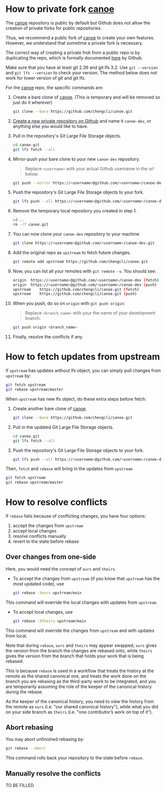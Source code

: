 # How to private fork [canoe](https://github.com/chengcli/canoe)
The [canoe](https://github.com/chengcli/canoe) repository is public by default
but Github does not allow the creation of private forks for public repositories.

Thus, we recommend a public fork of [canoe](https://github.com/chengcli/canoe)
to create your own features. However, we understand that sometime a private fork is necessary.

The correct way of creating a private frok from a public repo is by duplicating the repo,
which is formally documented [here](https://help.github.com/articles/duplicating-a-repository/) by Github.

Make sure that you have at least git 2.39 and git lfs 3.2.
Use `git --version` and `git lfs --version` to check your version. The method below does
not work for lower version of git and git lfs.

For the [canoe](https://github.com/chengcli/canoe) repo, the specific commands are:

 1. Create a bare clone of [canoe](https://github.com/chengcli/canoe).
    (This is temporary and will be removed so just do it wherever)
    ```bash
    git clone --bare https://github.com/chengcli/canoe.git
    ```

 1. [Create a new private repository on Github](https://help.github.com/articles/creating-a-new-repository/)
    and name it `canoe-dev`, or anything else you would like to have.

 1. Pull in the repository's Git Large File Storage objects.
    ```bash
    cd canoe.git
    git lfs fetch --all
    ```

 1. Mirror-push your bare clone to your new `canoe-dev` repository.
    > Replace `<username>` with your actual Github username in the url below.

    ```bash
    git push --mirror https://<username>@github.com/<username>/canoe-dev.git
    ```

 1. Push the repository's Git Large File Storage objects to your fork.
    ```bash
    git lfs push --all https://<username>@github.com/<username>/canoe-dev.git
    ```

 1. Remove the temporary local repository you created in step 1.
    ```bash
    cd ..
    rm -rf canoe.git
    ```

 1. You can now clone your `canoe-dev` repository to your machine
    ```bash
    git clone https://<username>@github.com/<username>/canoe-dev.git
    ```

 1. Add the original repo as `upstream` to fetch future changes.
    ```bash
    git remote add upstream https://github.com/chengcli/canoe.git
    ```

 1. Now, you can list all your remotes with `git remote -v`. You should see:
    ```bash
    origin	https://<username>@github.com/<username>/canoe-dev (fetch)
    origin	https://<username>@github.com/<username>/canoe-dev (push)
    upstream	https://github.com/chengcli/canoe.git (fetch)
    upstream	https://github.com/chengcli/canoe.git (push)
    ```

 1. When you push, do so on `origin` with `git push origin`:
    > Replace `<branch_naem>` with your the name of your development branch.
    ```bash
    git push origin <branch_name>
    ```

 1. Finally, resolve the conflicts if any.

# How to fetch updates from upstream

If `upstream` has updates without lfs object, you can simply pull changes
from `upstream` by:
```bash
git fetch upstream
git rebase upstream/master
```
When `upstream` has new lfs object, do these extra steps before fetch:

 1. Create another bare clone of [canoe](https://github.com/chengcli/canoe).
     ```bash
     git clone --bare https://github.com/chengcli/canoe.git
     ```

 1. Pull in the updated Git Large File Storage objects.
    ```bash
    cd canoe.git
    git lfs fetch --all
    ```

 1. Push the repository's Git Large File Storage objects to your fork.
    ```bash
    git lfs push --all https://<username>@github.com/<username>/canoe-dev.git
    ```
Then, `fetch` and `rebase` will bring in the updates from `upstream`
```bash
git fetch upstream
git rebase upstream/master
```

# How to resolve conflicts
If `rebase` fails because of conflicting changes, you have four options:
 1. accept the changes from `upstream`
 1. accept local changes
 1. resolve conflicts manually
 1. revert to the state before rebase

## Over changes from one-side
Here, you would need the concept of `ours` and `theirs`.

- To accept the changes from `upstream` (if you know that `upstream` has the most updated code), use
  ```bash
  git rebase -Xours upstream/main
  ```
This command will override the local changes with updates from `upstream`.

- To accept local changes, use
  ```bash
  git rebase -Xtheirs upstream/main
  ```
This command will override the changes from `upstream` and with updates from local.

Note that during `rebase`, `ours` and `theirs` may appear swapped;
`ours` gives the version from the branch the changes are rebased onto, while
`theirs` gives the version from the branch that holds your work that is being rebased.

This is because `rebase` is used in a workflow that treats the history at the remote as the shared canonical one,
and treats the work done on the branch you are rebasing as the third-party work to be integrated,
and you are temporarily assuming the role of the keeper of the canonical history during the rebase.

As the keeper of the canonical history, you need to view the history from the remote as `ours` (i.e. "our shared canonical history"),
while what you did on your side branch as `theirs` (i.e. "one contributor’s work on top of it").

## Abort rebasing
You may abort unfinished rebasing by:
```bash
git rebase --abort
```
This command rolls back your repository to the state before `rebase`.

## Manually resolve the conflicts
TO BE FILLED
